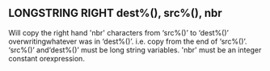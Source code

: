 ## LONGSTRING RIGHT dest%(), src%(), nbr

Will copy the right hand 'nbr' characters from ‘src%()’ to ‘dest%()’ overwritingwhatever was in ‘dest%()’. i.e. copy from the end of ‘src%()’. ‘src%()’ and‘dest%()’ must be long string variables. 'nbr' must be an integer constant orexpression.
